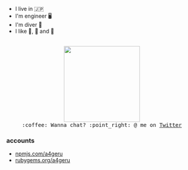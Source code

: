 <ul>
  <li>I live in 🇯🇵</li>
  <li>I'm engineer 🖥️</li>
  <li>I'm diver 🌊</li>
  <li>I like 🐼, 🍣 and 🍺</li>
</ul>
<p align="center">
  <br />
  <img src="https://media0.giphy.com/media/ieaUdBJJC19uw/200.webp?cid=ecf05e4778f03a6aaa69ff1c40552312b4213d2ed4e51f84&rid=200.webp" width="200px">
  <br />
  <samp>
    :coffee: Wanna chat? :point_right: @ me on <a href="https://twitter.com/_4geru">Twitter</a>
  </samp>
</p>

<h3>accounts</h3>
<ul>
  <li><a href="https://www.npmjs.com/~a4geru">npmjs.com/a4geru</a></li>
  <li><a href="https://rubygems.org/profiles/a4geru">rubygems.org/a4geru</a></li>
</ul>

